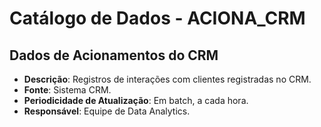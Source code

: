 # Catálogo de Dados - ACIONA_CRM

## Dados de Acionamentos do CRM
- **Descrição**: Registros de interações com clientes registradas no CRM.
- **Fonte**: Sistema CRM.
- **Periodicidade de Atualização**: Em batch, a cada hora.
- **Responsável**: Equipe de Data Analytics.
